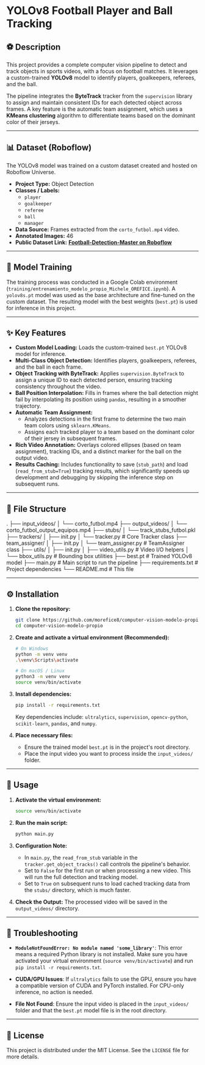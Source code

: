 # YOLOv8 Football Player and Ball Tracking

## ⚽ Description

This project provides a complete computer vision pipeline to detect and track objects in sports videos, with a focus on football matches. It leverages a custom-trained **YOLOv8** model to identify players, goalkeepers, referees, and the ball.

The pipeline integrates the **ByteTrack** tracker from the `supervision` library to assign and maintain consistent IDs for each detected object across frames. A key feature is the automatic team assignment, which uses a **KMeans clustering** algorithm to differentiate teams based on the dominant color of their jerseys.

---

## 📊 Dataset (Roboflow)

The YOLOv8 model was trained on a custom dataset created and hosted on Roboflow Universe.

*   **Project Type:** Object Detection
*   **Classes / Labels:**
    *   `player`
    *   `goalkeeper`
    *   `referee`
    *   `ball`
    *   `manager`
*   **Data Source:** Frames extracted from the `corto_futbol.mp4` video.
*   **Annotated Images:** 46
*   **Public Dataset Link:** [**Football-Detection-Master on Roboflow**](https://app.roboflow.com/my-first-project-9vcww/detecciondeportemaster/browse)

---

## 🧠 Model Training

The training process was conducted in a Google Colab environment (`training/entrenamiento_modelo_propio_Michele_OREFICE.ipynb`). A `yolov8s.pt` model was used as the base architecture and fine-tuned on the custom dataset. The resulting model with the best weights (`best.pt`) is used for inference in this project.

---

## ✨ Key Features

*   **Custom Model Loading:** Loads the custom-trained `best.pt` YOLOv8 model for inference.
*   **Multi-Class Object Detection:** Identifies players, goalkeepers, referees, and the ball in each frame.
*   **Object Tracking with ByteTrack:** Applies `supervision.ByteTrack` to assign a unique ID to each detected person, ensuring tracking consistency throughout the video.
*   **Ball Position Interpolation:** Fills in frames where the ball detection might fail by interpolating its position using `pandas`, resulting in a smoother trajectory.
*   **Automatic Team Assignment:**
    *   Analyzes detections in the first frame to determine the two main team colors using `sklearn.KMeans`.
    *   Assigns each tracked player to a team based on the dominant color of their jersey in subsequent frames.
*   **Rich Video Annotation:** Overlays colored ellipses (based on team assignment), tracking IDs, and a distinct marker for the ball on the output video.
*   **Results Caching:** Includes functionality to save (`stub_path`) and load (`read_from_stub=True`) tracking results, which significantly speeds up development and debugging by skipping the inference step on subsequent runs.

---

## 📁 File Structure
.
├── input_videos/
│ └── corto_futbol.mp4
├── output_videos/
│ └── corto_futbol_output_equipos.mp4
├── stubs/
│ └── track_stubs_futbol.pkl
├── trackers/
│ ├── init.py
│ └── tracker.py # Core Tracker class
├── team_assigner/
│ ├── init.py
│ └── team_assigner.py # TeamAssigner class
├── utils/
│ ├── init.py
│ ├── video_utils.py # Video I/O helpers
│ └── bbox_utils.py # Bounding box utilities
├── best.pt # Trained YOLOv8 model
├── main.py # Main script to run the pipeline
├── requirements.txt # Project dependencies
└── README.md # This file

---

## ⚙️ Installation

1.  **Clone the repository:**
    ```bash
    git clone https://github.com/morefice8/computer-vision-modelo-propio.git
    cd computer-vision-modelo-propio
    ```

2.  **Create and activate a virtual environment (Recommended):**
    ```bash
    # On Windows
    python -m venv venv
    .\venv\Scripts\activate

    # On macOS / Linux
    python3 -m venv venv
    source venv/bin/activate
    ```

3.  **Install dependencies:**
    ```bash
    pip install -r requirements.txt
    ```
    Key dependencies include: `ultralytics`, `supervision`, `opencv-python`, `scikit-learn`, `pandas`, and `numpy`.

4.  **Place necessary files:**
    *   Ensure the trained model `best.pt` is in the project's root directory.
    *   Place the input video you want to process inside the `input_videos/` folder.

---

## 🚀 Usage

1.  **Activate the virtual environment:**
    ```bash
    source venv/bin/activate
    ```

2.  **Run the main script:**
    ```bash
    python main.py
    ```

3.  **Configuration Note:**
    *   In `main.py`, the `read_from_stub` variable in the `tracker.get_object_tracks()` call controls the pipeline's behavior.
    *   Set to `False` for the first run or when processing a new video. This will run the full detection and tracking model.
    *   Set to `True` on subsequent runs to load cached tracking data from the `stubs/` directory, which is much faster.

4.  **Check the Output:** The processed video will be saved in the `output_videos/` directory.

---

## 🤔 Troubleshooting

*   **`ModuleNotFoundError: No module named 'some_library'`**:
    This error means a required Python library is not installed. Make sure you have activated your virtual environment (`source venv/bin/activate`) and run `pip install -r requirements.txt`.

*   **CUDA/GPU Issues**:
    If `ultralytics` fails to use the GPU, ensure you have a compatible version of CUDA and PyTorch installed. For CPU-only inference, no action is needed.

*   **File Not Found**:
    Ensure the input video is placed in the `input_videos/` folder and that the `best.pt` model file is in the root directory.

---

## 📜 License

This project is distributed under the MIT License. See the `LICENSE` file for more details.
